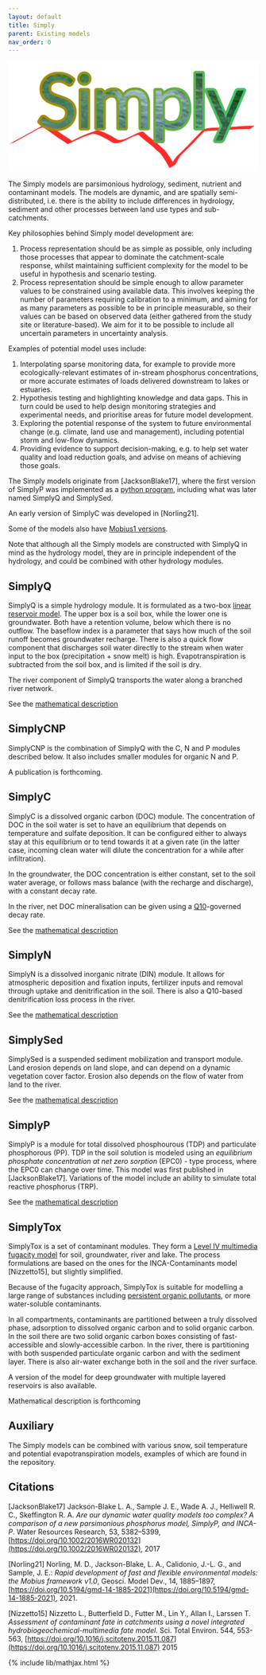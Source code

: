 ```yaml
---
layout: default
title: Simply
parent: Existing models
nav_order: 0
---
```


![Simply](../img/SimplyLogo.png)

The Simply models are parsimonious hydrology, sediment, nutrient and contaminant models. The models are dynamic, and are spatially semi-distributed, i.e. there is the ability to include differences in hydrology, sediment and other processes between land use types and sub-catchments.

Key philosophies behind Simply model development are:

1. Process representation should be as simple as possible, only including those processes that appear to dominate the catchment-scale response, whilst maintaining sufficient complexity for the model to be useful in hypothesis and scenario testing.
2. Process representation should be simple enough to allow parameter values to be constrained using available data. This involves keeping the number of parameters requiring calibration to a minimum, and aiming for as many parameters as possible to be in principle measurable, so their values can be based on observed data (either gathered from the study site or literature-based). We aim for it to be possible to include all uncertain parameters in uncertainty analysis.

Examples of potential model uses include:

1. Interpolating sparse monitoring data, for example to provide more ecologically-relevant estimates of in-stream phosphorus concentrations, or more accurate estimates of loads delivered downstream to lakes or estuaries.
2. Hypothesis testing and highlighting knowledge and data gaps. This in turn could be used to help design monitoring strategies and experimental needs, and prioritise areas for future model development.
3. Exploring the potential response of the system to future environmental change (e.g. climate, land use and management), including potential storm and low-flow dynamics.
4. Providing evidence to support decision-making, e.g. to help set water quality and load reduction goals, and advise on means of achieving those goals.

The Simply models originate from \[JacksonBlake17\], where the first version of SimplyP was implemented as a [python program](https://github.com/LeahJB/SimplyP), including what was later named SimplyQ and SimplySed.

An early version of SimplyC was developed in \[Norling21\].

Some of the models also have [Mobius1 versions](https://github.com/NIVANorge/Mobius/tree/master/Applications/SimplyP).

Note that although all the Simply models are constructed with SimplyQ in mind as the hydrology model, they are in principle independent of the hydrology, and could be combined with other hydrology modules.

## SimplyQ

SimplyQ is a simple hydrology module. It is formulated as a two-box [linear reservoir model](https://en.wikipedia.org/wiki/Runoff_model_(reservoir)). The upper box is a soil box, while the lower one is groundwater. Both have a retention volume, below which there is no outflow. The baseflow index is a parameter that says how much of the soil runoff becomes groundwater recharge. There is also a quick flow component that discharges soil water directly to the stream when water input to the box (precipitation + snow melt) is high. Evapotranspiration is subtracted from the soil box, and is limited if the soil is dry.

The river component of SimplyQ transports the water along a branched river network.

See the [mathematical description](autogen/simplycnp.html#simplyq)

## SimplyCNP

SimplyCNP is the combination of SimplyQ with the C, N and P modules described below. It also includes smaller modules for organic N and P.

A publication is forthcoming.

## SimplyC

SimplyC is a dissolved organic carbon (DOC) module. The concentration of DOC in the soil water is set to have an equilibrium that depends on temperature and sulfate deposition. It can be configured either to always stay at this equilibrium or to tend towards it at a given rate (in the latter case, incoming clean water will dilute the concentration for a while after infiltration).

In the groundwater, the DOC concentration is either constant, set to the soil water average, or follows mass balance (with the recharge and discharge), with a constant decay rate.

In the river, net DOC mineralisation can be given using a [Q10](https://en.wikipedia.org/wiki/Q10_(temperature_coefficient))-governed decay rate.

See the [mathematical description](autogen/simplycnp.html#simplyc-land)

## SimplyN

SimplyN is a dissolved inorganic nitrate (DIN) module. It allows for atmospheric deposition and fixation inputs, fertilizer inputs and removal through uptake and denitrification in the soil. There is also a Q10-based denitrification loss process in the river.

See the [mathematical description](autogen/simplycnp.html#simplyn)

## SimplySed

SimplySed is a suspended sediment mobilization and transport module. Land erosion depends on land slope, and can depend on a dynamic vegetation cover factor. Erosion also depends on the flow of water from land to the river.

See the [mathematical description](autogen/simplycnp.html#simplysed)

## SimplyP

SimplyP is a module for total dissolved phosphourous (TDP) and particulate phosphorous (PP). TDP in the soil solution is modeled using an *equilibrium phosphate concentration at net zero sorption* (EPC0) - type process, where the EPC0 can change over time. This model was first published in \[JacksonBlake17\]. Variations of the model include an ability to simulate total reactive phosphorus (TRP).

See the [mathematical description](autogen/simplycnp.html#simplyp)

## SimplyTox

SimplyTox is a set of contaminant modules. They form a [Level IV multimedia fugacity model](https://en.wikipedia.org/wiki/Multimedia_fugacity_model) for soil, groundwater, river and lake. The process formulations are based on the ones for the INCA-Contaminants model \[Nizzetto15\], but slightly simplified.

Because of the fugacity approach, SimplyTox is suitable for modelling a large range of substances including [persistent organic pollutants](https://en.wikipedia.org/wiki/Persistent_organic_pollutant), or more water-soluble contaminants.

In all compartments, contaminants are partitioned between a truly dissolved phase, adsorption to dissolved organic carbon and to solid organic carbon. In the soil there are two solid organic carbon boxes consisting of fast-accessible and slowly-accessible carbon. In the river, there is partitioning with both suspended particulate organic carbon and with the sediment layer. There is also air-water exchange both in the soil and the river surface.

A version of the model for deep groundwater with multiple layered reservoirs is also available.

Mathematical description is forthcoming

## Auxiliary

The Simply models can be combined with various snow, soil temperature and potential evapotranspiration models, examples of which are found in the repository.

## Citations

\[JacksonBlake17\] Jackson-Blake L. A., Sample J. E., Wade A. J., Helliwell R. C., Skeffington R. A. *Are our dynamic water quality models too complex? A comparison of a new parsimonious phosphorus model, SimplyP, and INCA-P*. Water Resources Research, 53, 5382–5399, [https://doi.org/10.1002/2016WR020132](https://doi.org/10.1002/2016WR020132), 2017

\[Norling21\] Norling, M. D., Jackson-Blake, L. A., Calidonio, J.-L. G., and Sample, J. E.: *Rapid development of fast and flexible environmental models: the Mobius framework v1.0*, Geosci. Model Dev., 14, 1885–1897, [https://doi.org/10.5194/gmd-14-1885-2021](https://doi.org/10.5194/gmd-14-1885-2021), 2021.

\[Nizzetto15\] Nizzetto L., Butterfield D., Futter M., Lin Y., Allan I., Larssen T. *Assessment of contaminant fate in catchments using a novel integrated hydrobiogeochemical-multimedia fate model*. Sci. Total Environ. 544, 553-563, [https://doi.org/10.1016/j.scitotenv.2015.11.087](https://doi.org/10.1016/j.scitotenv.2015.11.087) 2015

{% include lib/mathjax.html %}

